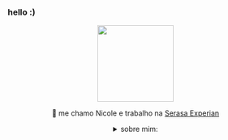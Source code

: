### hello :) 
</hr>

<div id="header" align="center">
<img src="https://media.giphy.com/media/ule4vhcY1xEKQ/giphy.gif" width="150" />
  
💬 me chamo Nicole e trabalho na [Serasa Experian](https://empresas.serasaexperian.com.br/)
  
<details>
<summary>sobre mim:</summary>
  <div align="left">
  
  ``` java
  import java.util.HashMap;
  
  HashMap<String, String> personalInfo = new HashMap<>();
  personalInfo.put("nome", new String("Nicole Taufenbach"));
  personalInfo.put("aniversario", LocalDate.of(2002, 12, 16).toString());
  personalInfo.put("interesses", Arrays.toString(new String[] {"nintendo", "valorant", "cafe", "idiomas"}));
  personalInfo.put("objetivo", new String("aprender algo novo todos os dias e compartilhar esses conhecimentos"));
  
  HashMap<String, String[]> techInfo = new HashMap<>();
  techInfo.put("stack", new String[] {"java", "scala", "python"});
  techInfo.put("arquitetura", new String[] {"microsservicos", "clean arch"});
  techInfo.put("cloud", new String[] {"aws s3", "aws eks", "aws ec2"});
  ```
  </div>
</details>
</div>
